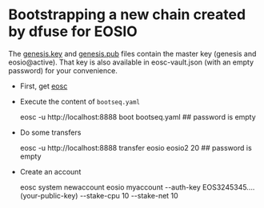 # Bootstrapping a new chain created by dfuse for EOSIO

The [genesis.key](./genesis.key) and [genesis.pub](./genesis.pub) files contain the master key (genesis and eosio@active). That key is also available in eosc-vault.json (with an empty password) for your convenience.

* First, get [eosc](https://github.com/eoscanada/eosc)

* Execute the content of `bootseq.yaml`

    eosc -u http://localhost:8888 boot bootseq.yaml   ## password is empty

* Do some transfers

    eosc -u http://localhost:8888 transfer eosio eosio2 20 ## password is empty

* Create an account

    eosc system  newaccount  eosio myaccount --auth-key EOS3245345....(your-public-key) --stake-cpu 10 --stake-net 10
